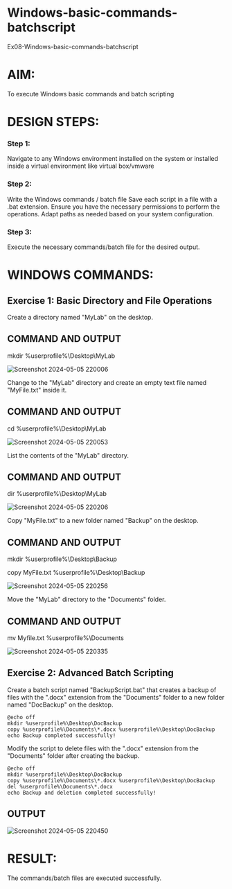 # Windows-basic-commands-batchscript
Ex08-Windows-basic-commands-batchscript

# AIM:
To execute Windows basic commands and batch scripting

# DESIGN STEPS:

### Step 1:

Navigate to any Windows environment installed on the system or installed inside a virtual environment like virtual box/vmware 

### Step 2:

Write the Windows commands / batch file
Save each script in a file with a .bat extension.
Ensure you have the necessary permissions to perform the operations.
Adapt paths as needed based on your system configuration.
### Step 3:

Execute the necessary commands/batch file for the desired output. 


# WINDOWS COMMANDS:
## Exercise 1: Basic Directory and File Operations
Create a directory named "MyLab" on the desktop.

## COMMAND AND OUTPUT
mkdir %userprofile%\Desktop\MyLab

![Screenshot 2024-05-05 220006](https://github.com/karuniya2005/Windows-basic-commands-batchscript/assets/161425769/8a9702bd-2318-4936-90c0-b956172a38ac)

Change to the "MyLab" directory and create an empty text file named "MyFile.txt" inside it.

## COMMAND AND OUTPUT
cd %userprofile%\Desktop\MyLab

![Screenshot 2024-05-05 220053](https://github.com/karuniya2005/Windows-basic-commands-batchscript/assets/161425769/28ea7dc9-de64-49b2-9b17-018350fd5af3)

List the contents of the "MyLab" directory.


## COMMAND AND OUTPUT
dir %userprofile%\Desktop\MyLab

![Screenshot 2024-05-05 220206](https://github.com/karuniya2005/Windows-basic-commands-batchscript/assets/161425769/8fba2968-e4ef-46c6-a0ad-73055970cfaf)

Copy "MyFile.txt" to a new folder named "Backup" on the desktop.

## COMMAND AND OUTPUT
mkdir %userprofile%\Desktop\Backup

copy MyFile.txt %userprofile%\Desktop\Backup

![Screenshot 2024-05-05 220256](https://github.com/karuniya2005/Windows-basic-commands-batchscript/assets/161425769/43dd0eb7-9d30-4fa5-b744-72ce1041d368)

Move the "MyLab" directory to the "Documents" folder.


## COMMAND AND OUTPUT
mv Myfile.txt %userprofile%\Documents

![Screenshot 2024-05-05 220335](https://github.com/karuniya2005/Windows-basic-commands-batchscript/assets/161425769/11a3d6f1-3612-4b94-bca3-927e98bd9bf0)

## Exercise 2: Advanced Batch Scripting
Create a batch script named "BackupScript.bat" that creates a backup of files with the ".docx" extension from the "Documents" folder to a new folder named "DocBackup" on the desktop.
```
@echo off
mkdir %userprofile%\Desktop\DocBackup
copy %userprofile%\Documents\*.docx %userprofile%\Desktop\DocBackup
echo Backup completed successfully!
```
Modify the script to delete files with the ".docx" extension from the "Documents" folder after creating the backup.
```
@echo off
mkdir %userprofile%\Desktop\DocBackup
copy %userprofile%\Documents\*.docx %userprofile%\Desktop\DocBackup
del %userprofile%\Documents\*.docx
echo Backup and deletion completed successfully!
```

## OUTPUT

![Screenshot 2024-05-05 220450](https://github.com/karuniya2005/Windows-basic-commands-batchscript/assets/161425769/ab6810ef-9e2b-4d14-80ba-6ee42c8d78b2)


# RESULT:
The commands/batch files are executed successfully.

